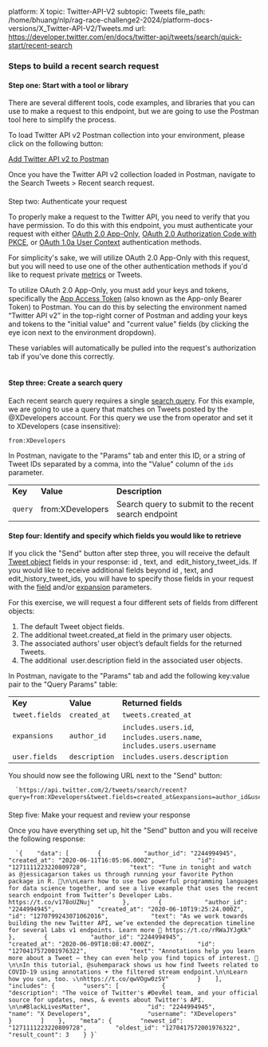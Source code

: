 platform: X
topic: Twitter-API-V2
subtopic: Tweets
file_path: /home/bhuang/nlp/rag-race-challenge2-2024/platform-docs-versions/X_Twitter-API-V2/Tweets.md
url: https://developer.twitter.com/en/docs/twitter-api/tweets/search/quick-start/recent-search


### Steps to build a recent search request

#### Step one: Start with a tool or library

There are several different tools, code examples, and libraries that you can use to make a request to this endpoint, but we are going to use the Postman tool here to simplify the process.

To load Twitter API v2 Postman collection into your environment, please click on the following button:

[Add Twitter API v2 to Postman](https://t.co/twitter-api-postman)

  
Once you have the Twitter API v2 collection loaded in Postman, navigate to the Search Tweets > Recent search request.

####   
Step two: Authenticate your request

To properly make a request to the Twitter API, you need to verify that you have permission. To do this with this endpoint, you must authenticate your request with either [OAuth 2.0 App-Only](https://developer.twitter.com/en/docs/authentication/oauth-2-0/application-only), [OAuth 2.0 Authorization Code with PKCE](https://developer.twitter.com/en/docs/authentication/oauth-2-0/authorization-code), or [OAuth 1.0a User Context](https://developer.twitter.com/en/docs/authentication/oauth-1-0a) authentication methods.

For simplicity's sake, we will utilize OAuth 2.0 App-Only with this request, but you will need to use one of the other authentication methods if you'd like to request private [metrics](https://developer.twitter.com/en/docs/twitter-api/metrics) or Tweets. 

To utilize OAuth 2.0 App-Only, you must add your keys and tokens, specifically the [App Access Token](https://developer.twitter.com/en/docs/authentication/oauth-2-0/bearer-tokens) (also known as the App-only Bearer Token) to Postman. You can do this by selecting the environment named “Twitter API v2” in the top-right corner of Postman and adding your keys and tokens to the "initial value" and "current value" fields (by clicking the eye icon next to the environment dropdown).

These variables will automatically be pulled into the request's authorization tab if you've done this correctly.  
 

#### Step three: Create a search query

Each recent search query requires a single [search query](https://developer.twitter.com/en/docs/twitter-api/tweets/search/integrate/build-a-rule). For this example, we are going to use a query that matches on Tweets posted by the @XDevelopers account. For this query we use the from operator and set it to XDevelopers (case insensitive):

`from:XDevelopers`

In Postman, navigate to the "Params" tab and enter this ID, or a string of Tweet IDs separated by a comma, into the "Value" column of the `ids` parameter.

|     |     |     |
| --- | --- | --- |
| **Key** | **Value** | **Description** |
| `query` | from:XDevelopers | Search query to submit to the recent search endpoint |

#### Step four: Identify and specify which fields you would like to retrieve

If you click the "Send" button after step three, you will receive the default [Tweet object](https://developer.twitter.com/en/docs/twitter-api/data-dictionary/object-model/tweet) fields in your response: id , text, and  edit\_history\_tweet\_ids. If you would like to receive additional fields beyond id , text, and edit\_history\_tweet\_ids, you will have to specify those fields in your request with the [field](https://developer.twitter.com/content/developer-twitter/en/docs/twitter-api/fields) and/or [expansion](https://developer.twitter.com/content/developer-twitter/en/docs/twitter-api/expansions) parameters.

For this exercise, we will request a four different sets of fields from different objects:

1. The default Tweet object fields.
2. The additional tweet.created\_at field in the primary user objects.
3. The associated authors’ user object’s default fields for the returned Tweets.
4. The additional  user.description field in the associated user objects.  
      
    

In Postman, navigate to the "Params" tab and add the following key:value pair to the "Query Params" table:

|     |     |     |
| --- | --- | --- |
| **Key** | **Value** | **Returned fields** |
| `tweet.fields` | `created_at` | `tweets.created_at` |
| `expansions` | `author_id` | `includes.users.id`, `includes.users.name`, `includes.users.username` |
| `user.fields` | `description` | `includes.users.description` |

You should now see the following URL next to the "Send" button:

      `https://api.twitter.com/2/tweets/search/recent?query=from:XDevelopers&tweet.fields=created_at&expansions=author_id&user.fields=created_at`
    

####   
Step five: Make your request and review your response

Once you have everything set up, hit the "Send" button and you will receive the following response:

      `{    "data": [        {            "author_id": "2244994945",            "created_at": "2020-06-11T16:05:06.000Z",            "id": "1271111223220809728",            "text": "Tune in tonight and watch as @jessicagarson takes us through running your favorite Python package in R. 🍿\n\nLearn how to use two powerful programming languages for data science together, and see a live example that uses the recent search endpoint from Twitter’s Developer Labs. https://t.co/v178oUZNuj"        },        {            "author_id": "2244994945",            "created_at": "2020-06-10T19:25:24.000Z",            "id": "1270799243071062016",            "text": "As we work towards building the new Twitter API, we’ve extended the deprecation timeline for several Labs v1 endpoints. Learn more 📖 https://t.co/rRWaJYJgKk"        },        {            "author_id": "2244994945",            "created_at": "2020-06-09T18:08:47.000Z",            "id": "1270417572001976322",            "text": "Annotations help you learn more about a Tweet — they can even help you find topics of interest. 🔬\n\nIn this tutorial, @suhemparack shows us how find Tweets related to COVID-19 using annotations + the filtered stream endpoint.\n\nLearn how you can, too. ⤵️\nhttps://t.co/qwVOgw0zSV"        }    ],    "includes": {        "users": [            {                "description": "The voice of Twitter's #DevRel team, and your official source for updates, news, & events about Twitter's API. \n\n#BlackLivesMatter",                "id": "2244994945",                "name": "X Developers",                "username": "XDevelopers"            }        ]    },    "meta": {        "newest_id": "1271111223220809728",        "oldest_id": "1270417572001976322",        "result_count": 3    } }`